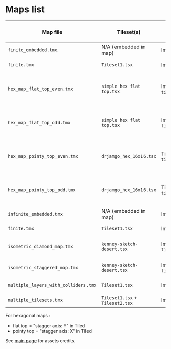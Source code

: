 # Maps list

| Map file | Tileset(s) | Asset(s) | Map type | Objects in map ? |
|----------|------------|----------|----------|------------------|
| `finite_embedded.tmx` | N/A (embedded in map) | Images collection in `tiles/` | Finite orthogonal | No |
| `finite.tmx` | `Tileset1.tsx` | Images collection in `tiles/` | Finite orthogonal | No |
| `hex_map_flat_top_even.tmx` | `simple hex flat top.tsx` | Images collection in `tiles/simple hex flat top/` | Finite hexagonal flat top (even index) | Yes |
| `hex_map_flat_top_odd.tmx` | `simple hex flat top.tsx` | Images collection in `tiles/simple hex flat top/` | Finite hexagonal flat top (odd index) | Yes |
| `hex_map_pointy_top_even.tmx` | `drjamgo_hex_16x16.tsx` | Tileset image in `tiles/drjamgo_hex_16x16.png` | Finite hexagonal pointy top (even index) | Yes |
| `hex_map_pointy_top_odd.tmx` | `drjamgo_hex_16x16.tsx` | Tileset image in `tiles/drjamgo_hex_16x16.png` | Finite hexagonal pointy top (odd index) | Yes |
| `infinite_embedded.tmx` | N/A (embedded in map) | Images collection in `tiles/` | Infinite orthogonal | No |
| `finite.tmx` | `Tileset1.tsx` | Images collection in `tiles/` | Infinite orthogonal | No |
| `isometric_diamond_map.tmx` | `kenney-sketch-desert.tsx` | Images collection in `tiles/kenney-sketch-desert/` | Finite diamond isometric | Yes |
| `isometric_staggered_map.tmx` | `kenney-sketch-desert.tsx` | Images collection in `tiles/kenney-sketch-desert/` | Finite staggered isometric | Yes |
| `multiple_layers_with_colliders.tmx` | `Tileset1.tsx` | Images collection in `tiles/` | Finite orthogonal | Yes |
| `multiple_tilesets.tmx` | `Tileset1.tsx` + `Tileset2.tsx` | Images collection in `tiles/` | Finite orthogonal | Yes |

For hexagonal maps :

- flat top = "stagger axis: Y" in Tiled
- pointy top = "stagger axis: X" in Tiled

See [main page](../README.md) for assets credits.
